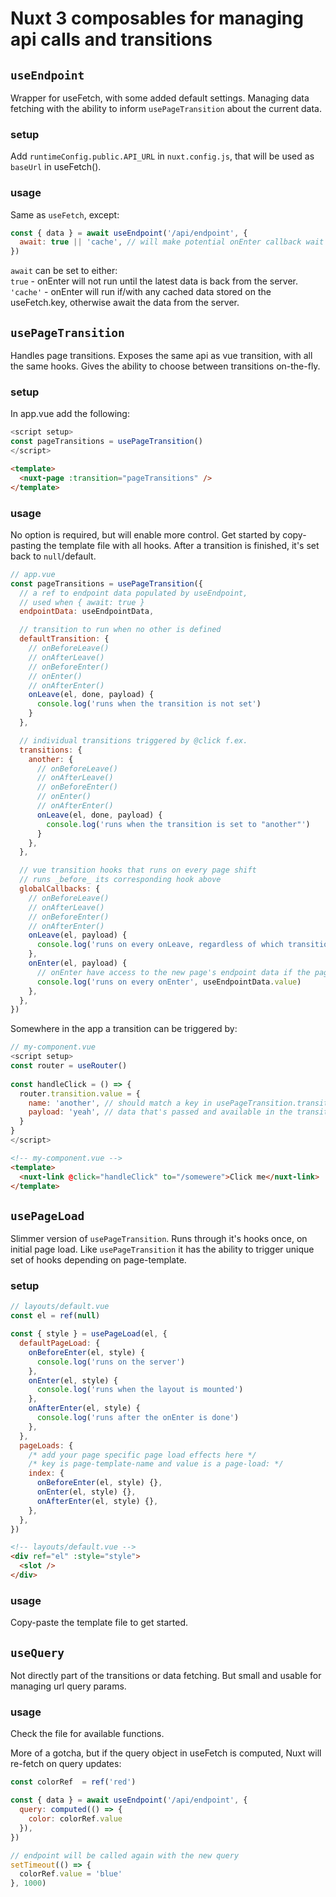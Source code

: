 # Nuxt 3 composables for managing api calls and transitions

## `useEndpoint`

Wrapper for useFetch, with some added default settings. Managing data fetching with the ability to inform `usePageTransition` about the current data.

### setup

Add `runtimeConfig.public.API_URL` in `nuxt.config.js`, that will be used as `baseUrl` in useFetch().

### usage

Same as `useFetch`, except:

```js
const { data } = await useEndpoint('/api/endpoint', {
  await: true || 'cache', // will make potential onEnter callback wait for data
})
```

`await` can be set to either:  
`true` - onEnter will not run until the latest data is back from the server.  
`'cache'` - onEnter will run if/with any cached data stored on the useFetch.key, otherwise await the data from the server.

## `usePageTransition`

Handles page transitions. Exposes the same api as vue transition, with all the same hooks. Gives the ability to choose between transitions on-the-fly.

### setup

In app.vue add the following:

```js
<script setup>
const pageTransitions = usePageTransition()
</script>
```

```html
<template>
  <nuxt-page :transition="pageTransitions" />
</template>
```

### usage

No option is required, but will enable more control. Get started by copy-pasting the template file with all hooks. After a transition is finished, it's set back to `null`/default.

```js
// app.vue
const pageTransitions = usePageTransition({
  // a ref to endpoint data populated by useEndpoint,
  // used when { await: true }
  endpointData: useEndpointData,

  // transition to run when no other is defined
  defaultTransition: {
    // onBeforeLeave()
    // onAfterLeave()
    // onBeforeEnter()
    // onEnter()
    // onAfterEnter()
    onLeave(el, done, payload) {
      console.log('runs when the transition is not set')
    }
  },

  // individual transitions triggered by @click f.ex.
  transitions: {
    another: {
      // onBeforeLeave()
      // onAfterLeave()
      // onBeforeEnter()
      // onEnter()
      // onAfterEnter()
      onLeave(el, done, payload) {
        console.log('runs when the transition is set to "another"')
      }
    },
  },

  // vue transition hooks that runs on every page shift
  // runs _before_ its corresponding hook above
  globalCallbacks: {
    // onBeforeLeave()
    // onAfterLeave()
    // onBeforeEnter()
    // onAfterEnter()
    onLeave(el, payload) {
      console.log('runs on every onLeave, regardless of which transition is active')
    },
    onEnter(el, payload) {
      // onEnter have access to the new page's endpoint data if the page is awaited
      console.log('runs on every onEnter', useEndpointData.value)
    },
  },
})
```

Somewhere in the app a transition can be triggered by:

```js
// my-component.vue
<script setup>
const router = useRouter()
  
const handleClick = () => {
  router.transition.value = {
    name: 'another', // should match a key in usePageTransition.transitions
    payload: 'yeah', // data that's passed and available in the transition hooks
  }
}
</script>
```

```html
<!-- my-component.vue -->
<template>
  <nuxt-link @click="handleClick" to="/somewere">Click me</nuxt-link>
</template>
```

## `usePageLoad`

Slimmer version of `usePageTransition`. Runs through it's hooks once, on initial page load. Like `usePageTransition` it has the ability to trigger unique set of hooks depending on page-template.

### setup

```js
// layouts/default.vue
const el = ref(null)

const { style } = usePageLoad(el, {
  defaultPageLoad: {
    onBeforeEnter(el, style) {
      console.log('runs on the server')
    },
    onEnter(el, style) {
      console.log('runs when the layout is mounted')
    },
    onAfterEnter(el, style) {
      console.log('runs after the onEnter is done')
    },
  },
  pageLoads: {
    /* add your page specific page load effects here */
    /* key is page-template-name and value is a page-load: */
    index: {
      onBeforeEnter(el, style) {},
      onEnter(el, style) {},
      onAfterEnter(el, style) {},
    },
  },
})
```

```html
<!-- layouts/default.vue -->
<div ref="el" :style="style">
  <slot />
</div>
```

### usage

Copy-paste the template file to get started.

## `useQuery`

Not directly part of the transitions or data fetching. But small and usable for managing url query params.

### usage

Check the file for available functions.  

More of a gotcha, but if the query object in useFetch is computed, Nuxt will re-fetch on query updates:

```js
const colorRef  = ref('red')

const { data } = await useEndpoint('/api/endpoint', {
  query: computed(() => {
    color: colorRef.value
  }),
})

// endpoint will be called again with the new query
setTimeout(() => {
  colorRef.value = 'blue'
}, 1000)
```
